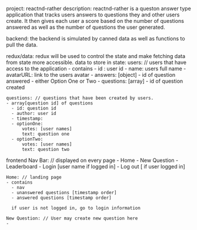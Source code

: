  
project: reactnd-rather
description:
    reactnd-rather is a queston answer type application that tracks users answers 
  to questions they and other users create.   It then gives each user a score 
  based on the number of questions answered as well as the number of questions 
  the user generated.

backend:
  the backend is simulated by canned data as well as functions to pull the data.  

redux/data:
  redux will be used to control the state and make fetching data from state more accessible.
  data to store in state:
    users:   // users that have access to the application
    - contains
      - id : user id 
      - name: users full name
      - avatarURL: link to the users avatar
      - answers:  [object]
        - id of question answered
        - either Option One or Two
      - questions: [array]
        - id of question created

    questions: // questions that have been created by users.
    - array[question id] of questions
      - id: question id
      - author: user id
      - timestamp:
      - optionOne: 
          votes: [user names]
          text: question one
      - optionTwo: 
          votes: [user names]
          text: question two
      

  frontend 
    Nav Bar: // displayed on every page
    - Home
    - New Question
    - Leaderboard
    - Login [user name if logged in]
    - Log out [ if user logged in]

    Home: // landing page
    - contains
      - nav
      - unanswered questions [timestamp order]
      - answered questions [timestamp order]

      if user is not logged in, go to login information
    
    New Question: // User may create new question here
    - 